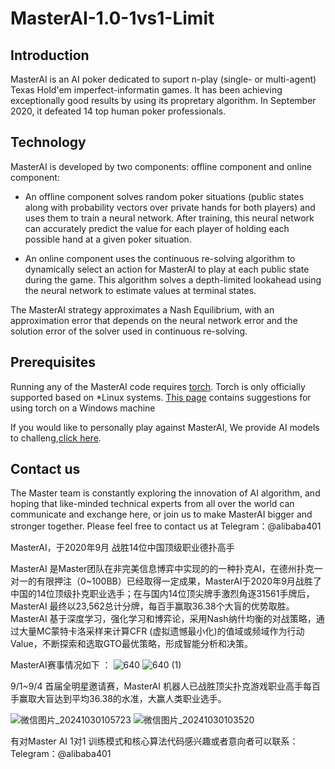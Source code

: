 
# MasterAI-1.0-1vs1-Limit

## Introduction

MasterAI is an AI poker dedicated to suport n-play (single- or multi-agent) Texas Hold'em imperfect-informatin games. It has been achieving exceptionally good results by using its propretary algorithm. In September 2020, it defeated 14 top human poker professionals. 

## Technology

MasterAI is developed by two components: offline component and online component:
* An offline component solves random poker situations (public states along with probability vectors over private hands for both players) and uses them to train a neural network. After training, this neural network can accurately predict the value for each player of holding each possible hand at a given poker situation.

* An online component uses the continuous re-solving algorithm to dynamically select an action for MasterAI to play at each public state during the game. This algorithm solves a depth-limited lookahead using the neural network to estimate values at terminal states.

The MasterAI strategy approximates a Nash Equilibrium, with an approximation error that depends on the neural network error and the solution error of the solver used in continuous re-solving.

## Prerequisites

Running any of the MasterAI code requires [torch](http://torch.ch/).
Torch is only officially supported based on *Linux systems. [This page](https://github.com/torch/torch7/wiki/Windows)
contains suggestions for using torch on a Windows machine

If you would like to personally play against MasterAI, We provide AI models to challeng,[click here](https://master.deeptexas.ai/aigame/).

## Contact us

The Master team is constantly exploring the innovation of AI algorithm, and hoping that like-minded technical experts from all over the world can communicate and exchange here, or join us to make MasterAI bigger and stronger together. Please feel free to contact us at Telegram：@alibaba401


MasterAI，于2020年9月 战胜14位中国顶级职业德扑高手

MasterAI 是Master团队在非完美信息博弈中实现的的一种扑克AI，在德州扑克一对一的有限押注（0~100BB）已经取得一定成果，MasterAI于2020年9月战胜了中国的14位顶级扑克职业选手；在与国内14位顶尖牌手激烈角逐31561手牌后，MasterAI 最终以23,562总计分牌，每百手赢取36.38个大盲的优势取胜。MasterAI 基于深度学习，强化学习和博弈论，采用Nash纳什均衡的对战策略，通过大量MC蒙特卡洛采样来计算CFR (虚拟遗憾最小化)的值域或频域作为行动Value，不断探索和选取GTO最优策略，形成智能分析和决策。
        
MasterAI赛事情况如下 ：
![640](https://github.com/user-attachments/assets/8982ce0a-4d9b-4c55-bfb2-ec8228e1a23a)
![640 (1)](https://github.com/user-attachments/assets/4c5591c7-e59a-4fde-8af9-723243ce0cf1)


 9/1~9/4 首届全明星邀请赛，MasterAI 机器人已战胜顶尖扑克游戏职业高手每百手赢取大盲达到平均36.38的水准，大赢人类职业选手。

![微信图片_20241030105723](https://github.com/user-attachments/assets/3d473e19-db23-4cf2-a4d2-50d73cb8ab77)
![微信图片_20241030103520](https://github.com/user-attachments/assets/3fd8c2d9-8dde-42a9-a82f-1f8677610735)


有对Master AI  1对1 训练模式和核心算法代码感兴趣或者意向者可以联系：Telegram：@alibaba401




        
